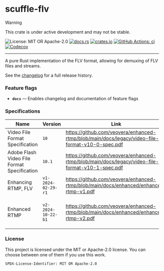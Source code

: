 <!-- cargo-sync-rdme title [[ -->
# scuffle-flv
<!-- cargo-sync-rdme ]] -->

> [!WARNING]  
> This crate is under active development and may not be stable.

<!-- cargo-sync-rdme badge [[ -->
![License: MIT OR Apache-2.0](https://img.shields.io/crates/l/scuffle-flv.svg?style=flat-square)
[![docs.rs](https://img.shields.io/docsrs/scuffle-flv.svg?logo=docs.rs&style=flat-square)](https://docs.rs/scuffle-flv)
[![crates.io](https://img.shields.io/crates/v/scuffle-flv.svg?logo=rust&style=flat-square)](https://crates.io/crates/scuffle-flv)
[![GitHub Actions: ci](https://img.shields.io/github/actions/workflow/status/scufflecloud/scuffle/ci.yaml.svg?label=ci&logo=github&style=flat-square)](https://github.com/scufflecloud/scuffle/actions/workflows/ci.yaml)
[![Codecov](https://img.shields.io/codecov/c/github/scufflecloud/scuffle.svg?label=codecov&logo=codecov&style=flat-square)](https://codecov.io/gh/scufflecloud/scuffle)
<!-- cargo-sync-rdme ]] -->

---

<!-- cargo-sync-rdme rustdoc [[ -->
A pure Rust implementation of the FLV format, allowing for demuxing of FLV
files and streams.

See the [changelog](./CHANGELOG.md) for a full release history.

### Feature flags

* **`docs`** —  Enables changelog and documentation of feature flags

### Specifications

|Name|Version|Link|Comments|
|----|-------|----|--------|
|Video File Format Specification|`10`|<https://github.com/veovera/enhanced-rtmp/blob/main/docs/legacy/video-file-format-v10-0-spec.pdf>||
|Adobe Flash Video File Format Specification|`10.1`|<https://github.com/veovera/enhanced-rtmp/blob/main/docs/legacy/video-file-format-v10-1-spec.pdf>|Refered to as ‘Legacy FLV spec’ in this documentation|
|Enhancing RTMP, FLV|`v1-2024-02-29-r1`|<https://github.com/veovera/enhanced-rtmp/blob/main/docs/enhanced/enhanced-rtmp-v1.pdf>||
|Enhanced RTMP|`v2-2024-10-22-b1`|<https://github.com/veovera/enhanced-rtmp/blob/main/docs/enhanced/enhanced-rtmp-v2.pdf>|Refered to as ‘Enhanced RTMP spec’ in this documentation|

### License

This project is licensed under the MIT or Apache-2.0 license.
You can choose between one of them if you use this work.

`SPDX-License-Identifier: MIT OR Apache-2.0`
<!-- cargo-sync-rdme ]] -->
